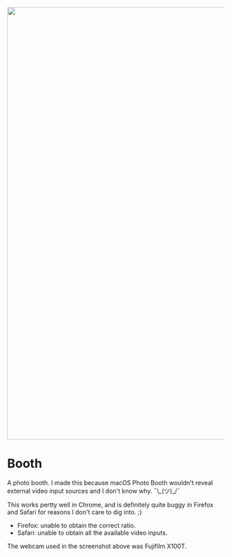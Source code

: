 <img width="1002" alt="" src="https://user-images.githubusercontent.com/1153134/138208501-6528cb5f-b9b1-405e-b585-933302d6edf3.png">

# Booth

A photo booth. I made this because macOS Photo Booth wouldn't reveal external video input sources and I don't know why. ¯\\\_(ツ)_/¯

This works pertty well in Chrome, and is definitely quite buggy in Firefox and Safari for reasons I don't care to dig into. ;)

- Firefox: unable to obtain the correct ratio.
- Safari: unable to obtain all the available video inputs.

The webcam used in the screenshot above was Fujifilm X100T.
